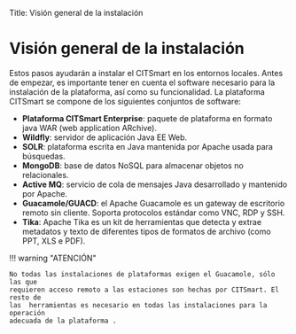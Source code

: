 Title: Visión general de la instalación

# Visión general de la instalación

Estos pasos ayudarán a instalar el CITSmart en los entornos locales. Antes de
empezar, es importante tener en cuenta el software necesario para la instalación de
la plataforma, así como su funcionalidad. La plataforma CITSmart se compone de los
siguientes conjuntos de software:


* **Plataforma CITSmart Enterprise**: paquete de plataforma en formato java WAR (web application ARchive).
* **Wildfly**: servidor de aplicación Java EE Web.
* **SOLR**: plataforma escrita en Java mantenida por Apache usada para búsquedas.
* **MongoDB**: base de datos NoSQL para almacenar objetos no relacionales.
* **Active MQ**: servicio de cola de mensajes Java desarrollado y mantenido por Apache.
* **Guacamole/GUACD**: el Apache Guacamole es un gateway de escritorio remoto sin cliente. Soporta
protocolos estándar como VNC, RDP y SSH.
* **Tika**: Apache Tika es un kit de herramientas que detecta y extrae metadatos y texto de
diferentes tipos de formatos de archivo (como PPT, XLS e PDF).

!!! warning "ATENCIÓN"

    No todas las instalaciones de plataformas exigen el Guacamole, sólo las que
    requieren acceso remoto a las estaciones son hechas por CITSmart. El resto de
    las  herramientas es necesario en todas las instalaciones para la operación
    adecuada de la plataforma .



<!-- !!! tip "About"

    <b>Product/Version:</b> CITSmart | 8.00 &nbsp;&nbsp;
    <b>Updated:</b>01/17/2021 - Anna Martins
